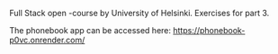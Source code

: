 Full Stack open -course by University of Helsinki. Exercises for part 3.

The phonebook app can be accessed here: https://phonebook-p0vc.onrender.com/

